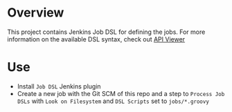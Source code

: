 # Overview
This project contains Jenkins Job DSL for defining the jobs.  For more information on the available DSL syntax, check out [API Viewer](https://jenkinsci.github.io/job-dsl-plugin/)

# Use

* Install `Job DSL` Jenkins plugin
* Create a new job with the Git SCM of this repo and a step to `Process Job DSLs` with `Look on Filesystem` and `DSL Scripts` set to `jobs/*.groovy`